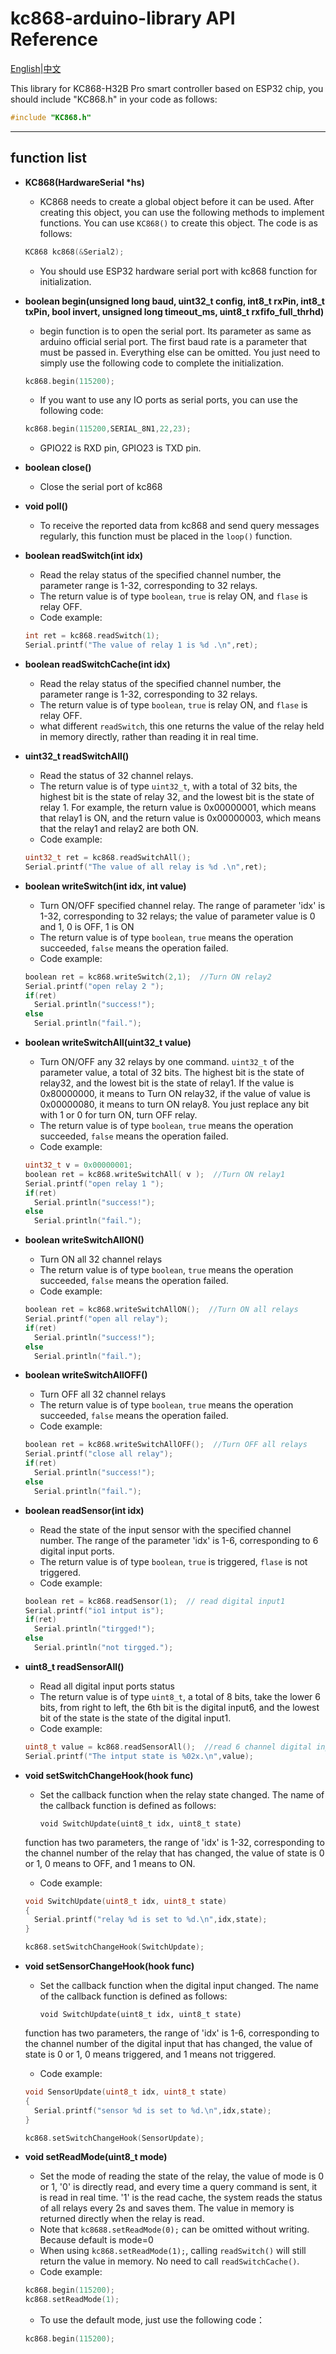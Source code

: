 # kc868-arduino-library  API Reference
[English](https://github.com/hzkincony/kc868-arduino-library/blob/main/API_Reference_EN.md)|[中文](https://github.com/hzkincony/kc868-arduino-library/blob/main/API_Reference_CN.md)

This library for KC868-H32B Pro smart controller based on ESP32 chip, you should include "KC868.h" in your code as follows:

```C++
#include "KC868.h"
```

---

## function list

- **KC868(HardwareSerial \*hs)**

  - KC868 needs to create a global object before it can be used. After creating this object, you can use the following methods to implement functions. You can use `KC868()` to create this object. The code is as follows:
  
  ```c++
  KC868 kc868(&Serial2);
  ```

  - You should use ESP32 hardware serial port with kc868 function for initialization.

- **boolean begin(unsigned long baud, uint32_t config, int8_t rxPin, int8_t txPin, bool invert, unsigned long timeout_ms, uint8_t rxfifo_full_thrhd)**

  - begin function is to open the serial port. Its parameter as same as arduino official serial port. The first baud rate is a parameter that must be passed in. Everything else can be omitted. You just need to simply use the following code to complete the initialization.
  
  ```c++
  kc868.begin(115200);
  ```

  - If you want to use any IO ports as serial ports, you can use the following code:

  ```c++
  kc868.begin(115200,SERIAL_8N1,22,23);
  ```

  - GPIO22 is RXD pin, GPIO23 is TXD pin.

- **boolean close()**

  - Close the serial port of kc868
  
- **void poll()**

  - To receive the reported data from kc868 and send query messages regularly, this function must be placed in the `loop()` function.
  
- **boolean readSwitch(int idx)**

  - Read the relay status of the specified channel number, the parameter range is 1-32, corresponding to 32 relays.
  - The return value is of type `boolean`, `true` is relay ON, and `flase` is relay OFF.
  - Code example:
  
  ```c++
  int ret = kc868.readSwitch(1);
  Serial.printf("The value of relay 1 is %d .\n",ret);
  ```

- **boolean readSwitchCache(int idx)**
  
  - Read the relay status of the specified channel number, the parameter range is 1-32, corresponding to 32 relays.
  - The return value is of type `boolean`, `true` is relay ON, and `flase` is relay OFF.
  - what different `readSwitch`, this one returns the value of the relay held in memory directly, rather than reading it in real time.
  
- **uint32_t readSwitchAll()**

  - Read the status of 32 channel relays.
  - The return value is of type `uint32_t`, with a total of 32 bits, the highest bit is the state of relay 32, and the lowest bit is the state of relay 1. For example, the return value is 0x00000001, which means that relay1 is ON, and the return value is 0x00000003, which means that the relay1 and relay2 are both ON.
  - Code example:

  
  ```c++
  uint32_t ret = kc868.readSwitchAll();
  Serial.printf("The value of all relay is %d .\n",ret);
  ```

- **boolean writeSwitch(int idx, int value)**

  - Turn ON/OFF specified channel relay. The range of parameter 'idx' is 1-32, corresponding to 32 relays; the value of parameter value is 0 and 1, 0 is OFF, 1 is ON
  - The return value is of type `boolean`, `true` means the operation succeeded, `false` means the operation failed.
  - Code example:

  
  ```c++
  boolean ret = kc868.writeSwitch(2,1);  //Turn ON relay2
  Serial.printf("open relay 2 ");
  if(ret)
    Serial.println("success!");
  else
    Serial.println("fail.");
  ```

- **boolean writeSwitchAll(uint32_t value)**

  - Turn ON/OFF any 32 relays by one command. `uint32_t` of the parameter value, a total of 32 bits. The highest bit is the state of relay32, and the lowest bit is the state of relay1. If the value is 0x80000000, it means to Turn ON relay32, if the value of value is 0x00000080, it means to turn ON relay8. You just replace any bit with 1 or 0 for turn ON, turn OFF relay.
  - The return value is of type `boolean`, `true` means the operation succeeded, `false` means the operation failed.
  - Code example:
  
  ```c++
  uint32_t v = 0x00000001;
  boolean ret = kc868.writeSwitchAll( v );  //Turn ON relay1
  Serial.printf("open relay 1 ");
  if(ret)
    Serial.println("success!");
  else
    Serial.println("fail.");
  ```

- **boolean writeSwitchAllON()**

  - Turn ON all 32 channel relays
  - The return value is of type `boolean`, `true` means the operation succeeded, `false` means the operation failed.
  - Code example:
  
  ```c++
  boolean ret = kc868.writeSwitchAllON();  //Turn ON all relays
  Serial.printf("open all relay");
  if(ret)
    Serial.println("success!");
  else
    Serial.println("fail.");
  ```

- **boolean writeSwitchAllOFF()**

  - Turn OFF all 32 channel relays
  - The return value is of type `boolean`, `true` means the operation succeeded, `false` means the operation failed.
  - Code example:
  
  ```c++
  boolean ret = kc868.writeSwitchAllOFF();  //Turn OFF all relays
  Serial.printf("close all relay");
  if(ret)
    Serial.println("success!");
  else
    Serial.println("fail.");
  ```

- **boolean readSensor(int idx)**

  - Read the state of the input sensor with the specified channel number. The range of the parameter 'idx' is 1-6, corresponding to 6 digital input ports.
  - The return value is of type `boolean`, `true` is triggered, `flase` is not triggered.
  - Code example:

  ```c++
  boolean ret = kc868.readSensor(1);  // read digital input1
  Serial.printf("io1 intput is");
  if(ret)
    Serial.println("tirgged!");
  else
    Serial.println("not tirgged.");
  ```

- **uint8_t readSensorAll()**

  - Read all digital input ports status
  - The return value is of type `uint8_t`, a total of 8 bits, take the lower 6 bits, from right to left, the 6th bit is the digital input6, and the lowest bit of the state is the state of the digital input1.
  - Code example:


  ```c++
  uint8_t value = kc868.readSensorAll();  //read 6 channel digital input ports
  Serial.printf("The intput state is %02x.\n",value);
  ```

- **void setSwitchChangeHook(hook func)**

  - Set the callback function when the relay state changed. The name of the callback function is defined as follows:

    `void SwitchUpdate(uint8_t idx, uint8_t state)`

   function has two parameters, the range of 'idx' is 1-32, corresponding to the channel number of the relay that has changed, the value of state is 0 or 1, 0 means to OFF, and 1 means to ON.
  - Code example:


  ```c++
  void SwitchUpdate(uint8_t idx, uint8_t state)
  {
    Serial.printf("relay %d is set to %d.\n",idx,state);
  }

  kc868.setSwitchChangeHook(SwitchUpdate);
  ```

- **void setSensorChangeHook(hook func)**

  - Set the callback function when the digital input changed. The name of the callback function is defined as follows:

    `void SwitchUpdate(uint8_t idx, uint8_t state)`

   function has two parameters, the range of 'idx' is 1-6, corresponding to the channel number of the digital input that has changed, the value of state is 0 or 1, 0 means triggered, and 1 means not triggered.
  - Code example:

  ```c++
  void SensorUpdate(uint8_t idx, uint8_t state)
  {
    Serial.printf("sensor %d is set to %d.\n",idx,state);
  }

  kc868.setSwitchChangeHook(SensorUpdate);
  ```

- **void setReadMode(uint8_t mode)**

  - Set the mode of reading the state of the relay, the value of mode is 0 or 1, '0' is directly read, and every time a query command is sent, it is read in real time. '1' is the read cache, the system reads the status of all relays every 2s and saves them. The value in memory is returned directly when the relay is read.
  - Note that `kc8688.setReadMode(0);` can be omitted without writing. Because default is mode=0
  - When using `kc868.setReadMode(1);`, calling `readSwitch()` will still return the value in memory. No need to call `readSwitchCache()`.
  - Code example:



  ```c++
  kc868.begin(115200);
  kc868.setReadMode(1);
  ```
  - To use the default mode, just use the following code：

  ```c++
  kc868.begin(115200);
  ```

